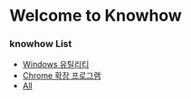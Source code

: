 # Welcome to Knowhow

### knowhow List<br>
* [Windows 유틸리티](https://github.com/websharei/knowhow/issues/3)
* [Chrome 확장 프로그램](https://github.com/websharei/knowhow/issues/4)
* [All](https://github.com/websharei/knowhow/issues)

